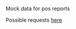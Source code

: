 Mock data for pos reports

Possible requests [here](https://my-json-server.typicode.com/maxfarseer/pos-reports-data)